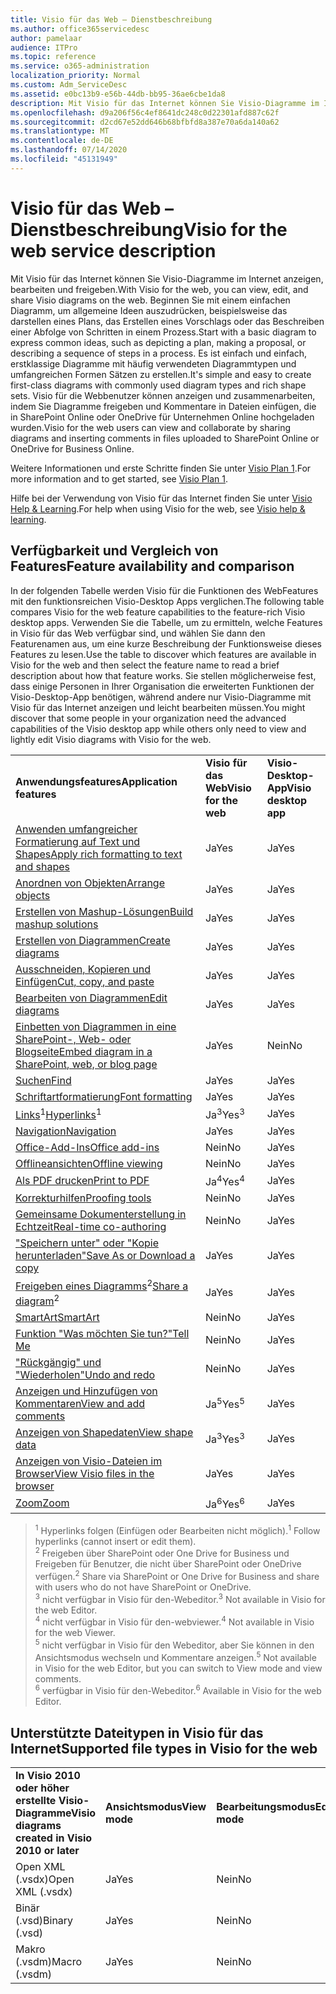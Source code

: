 ```yaml
---
title: Visio für das Web – Dienstbeschreibung
ms.author: office365servicedesc
author: pamelaar
audience: ITPro
ms.topic: reference
ms.service: o365-administration
localization_priority: Normal
ms.custom: Adm_ServiceDesc
ms.assetid: e0bc13b9-e56b-44db-bb95-36ae6cbe1da8
description: Mit Visio für das Internet können Sie Visio-Diagramme im Internet anzeigen, bearbeiten und freigeben.
ms.openlocfilehash: d9a206f56c4ef8641dc248c0d22301afd887c62f
ms.sourcegitcommit: d2cd67e52dd646b68bfbfd8a387e70a6da140a62
ms.translationtype: MT
ms.contentlocale: de-DE
ms.lasthandoff: 07/14/2020
ms.locfileid: "45131949"
---
```

# <a name="visio-for-the-web-service-description"></a><span data-ttu-id="6cf14-103">Visio für das Web – Dienstbeschreibung</span><span class="sxs-lookup"><span data-stu-id="6cf14-103">Visio for the web service description</span></span>

<span data-ttu-id="6cf14-104">Mit Visio für das Internet können Sie Visio-Diagramme im Internet anzeigen, bearbeiten und freigeben.</span><span class="sxs-lookup"><span data-stu-id="6cf14-104">With Visio for the web, you can view, edit, and share Visio diagrams on the web.</span></span> <span data-ttu-id="6cf14-105">Beginnen Sie mit einem einfachen Diagramm, um allgemeine Ideen auszudrücken, beispielsweise das darstellen eines Plans, das Erstellen eines Vorschlags oder das Beschreiben einer Abfolge von Schritten in einem Prozess.</span><span class="sxs-lookup"><span data-stu-id="6cf14-105">Start with a basic diagram to express common ideas, such as depicting a plan, making a proposal, or describing a sequence of steps in a process.</span></span> <span data-ttu-id="6cf14-106">Es ist einfach und einfach, erstklassige Diagramme mit häufig verwendeten Diagrammtypen und umfangreichen Formen Sätzen zu erstellen.</span><span class="sxs-lookup"><span data-stu-id="6cf14-106">It's simple and easy to create first-class diagrams with commonly used diagram types and rich shape sets.</span></span> <span data-ttu-id="6cf14-107">Visio für die Webbenutzer können anzeigen und zusammenarbeiten, indem Sie Diagramme freigeben und Kommentare in Dateien einfügen, die in SharePoint Online oder OneDrive für Unternehmen Online hochgeladen wurden.</span><span class="sxs-lookup"><span data-stu-id="6cf14-107">Visio for the web users can view and collaborate by sharing diagrams and inserting comments in files uploaded to SharePoint Online or OneDrive for Business Online.</span></span>
  
<span data-ttu-id="6cf14-108">Weitere Informationen und erste Schritte finden Sie unter [Visio Plan 1](https://products.office.com/en-US/visio/visio-online).</span><span class="sxs-lookup"><span data-stu-id="6cf14-108">For more information and to get started, see [Visio Plan 1](https://products.office.com/en-US/visio/visio-online).</span></span>
  
<span data-ttu-id="6cf14-109">Hilfe bei der Verwendung von Visio für das Internet finden Sie unter [Visio Help & Learning](https://support.office.com/visio).</span><span class="sxs-lookup"><span data-stu-id="6cf14-109">For help when using Visio for the web, see [Visio help & learning](https://support.office.com/visio).</span></span>
  
## <a name="feature-availability-and-comparison"></a><span data-ttu-id="6cf14-110">Verfügbarkeit und Vergleich von Features</span><span class="sxs-lookup"><span data-stu-id="6cf14-110">Feature availability and comparison</span></span>

<span data-ttu-id="6cf14-111">In der folgenden Tabelle werden Visio für die Funktionen des WebFeatures mit den funktionsreichen Visio-Desktop Apps verglichen.</span><span class="sxs-lookup"><span data-stu-id="6cf14-111">The following table compares Visio for the web feature capabilities to the feature-rich Visio desktop apps.</span></span> <span data-ttu-id="6cf14-112">Verwenden Sie die Tabelle, um zu ermitteln, welche Features in Visio für das Web verfügbar sind, und wählen Sie dann den Featurenamen aus, um eine kurze Beschreibung der Funktionsweise dieses Features zu lesen.</span><span class="sxs-lookup"><span data-stu-id="6cf14-112">Use the table to discover which features are available in Visio for the web and then select the feature name to read a brief description about how that feature works.</span></span> <span data-ttu-id="6cf14-113">Sie stellen möglicherweise fest, dass einige Personen in Ihrer Organisation die erweiterten Funktionen der Visio-Desktop-App benötigen, während andere nur Visio-Diagramme mit Visio für das Internet anzeigen und leicht bearbeiten müssen.</span><span class="sxs-lookup"><span data-stu-id="6cf14-113">You might discover that some people in your organization need the advanced capabilities of the Visio desktop app while others only need to view and lightly edit Visio diagrams with Visio for the web.</span></span> 
  
||||
|:-----|:-----|:-----|
|<span data-ttu-id="6cf14-114">**Anwendungsfeatures**</span><span class="sxs-lookup"><span data-stu-id="6cf14-114">**Application features**</span></span> <br/> |<span data-ttu-id="6cf14-115">**Visio für das Web**</span><span class="sxs-lookup"><span data-stu-id="6cf14-115">**Visio for the web**</span></span> <br/> |<span data-ttu-id="6cf14-116">**Visio-Desktop-App**</span><span class="sxs-lookup"><span data-stu-id="6cf14-116">**Visio desktop app**</span></span> <br/> |
|[<span data-ttu-id="6cf14-117">Anwenden umfangreicher Formatierung auf Text und Shapes</span><span class="sxs-lookup"><span data-stu-id="6cf14-117">Apply rich formatting to text and shapes</span></span>](visio-online.md#apply-rich-formatting-to-text-and-shapes) <br/> |<span data-ttu-id="6cf14-118">Ja</span><span class="sxs-lookup"><span data-stu-id="6cf14-118">Yes</span></span>  <br/> |<span data-ttu-id="6cf14-119">Ja</span><span class="sxs-lookup"><span data-stu-id="6cf14-119">Yes</span></span>  <br/> |
|[<span data-ttu-id="6cf14-120">Anordnen von Objekten</span><span class="sxs-lookup"><span data-stu-id="6cf14-120">Arrange objects</span></span>](visio-online.md#arrange-objects) <br/> |<span data-ttu-id="6cf14-121">Ja</span><span class="sxs-lookup"><span data-stu-id="6cf14-121">Yes</span></span>  <br/> |<span data-ttu-id="6cf14-122">Ja</span><span class="sxs-lookup"><span data-stu-id="6cf14-122">Yes</span></span>  <br/> |
|[<span data-ttu-id="6cf14-123">Erstellen von Mashup-Lösungen</span><span class="sxs-lookup"><span data-stu-id="6cf14-123">Build mashup solutions</span></span>](visio-online.md#build-mashup-solutions) <br/> |<span data-ttu-id="6cf14-124">Ja</span><span class="sxs-lookup"><span data-stu-id="6cf14-124">Yes</span></span>  <br/> |<span data-ttu-id="6cf14-125">Ja</span><span class="sxs-lookup"><span data-stu-id="6cf14-125">Yes</span></span>  <br/> |
|[<span data-ttu-id="6cf14-126">Erstellen von Diagrammen</span><span class="sxs-lookup"><span data-stu-id="6cf14-126">Create diagrams</span></span>](visio-online.md#create-diagrams) <br/> |<span data-ttu-id="6cf14-127">Ja</span><span class="sxs-lookup"><span data-stu-id="6cf14-127">Yes</span></span>  <br/> |<span data-ttu-id="6cf14-128">Ja</span><span class="sxs-lookup"><span data-stu-id="6cf14-128">Yes</span></span>  <br/> |
|[<span data-ttu-id="6cf14-129">Ausschneiden, Kopieren und Einfügen</span><span class="sxs-lookup"><span data-stu-id="6cf14-129">Cut, copy, and paste</span></span>](visio-online.md#cut-copy-and-paste) <br/> |<span data-ttu-id="6cf14-130">Ja</span><span class="sxs-lookup"><span data-stu-id="6cf14-130">Yes</span></span>  <br/> |<span data-ttu-id="6cf14-131">Ja</span><span class="sxs-lookup"><span data-stu-id="6cf14-131">Yes</span></span>  <br/> |
|[<span data-ttu-id="6cf14-132">Bearbeiten von Diagrammen</span><span class="sxs-lookup"><span data-stu-id="6cf14-132">Edit diagrams</span></span>](visio-online.md#edit-diagrams) <br/> |<span data-ttu-id="6cf14-133">Ja</span><span class="sxs-lookup"><span data-stu-id="6cf14-133">Yes</span></span>  <br/> |<span data-ttu-id="6cf14-134">Ja</span><span class="sxs-lookup"><span data-stu-id="6cf14-134">Yes</span></span>  <br/> |
|[<span data-ttu-id="6cf14-135">Einbetten von Diagrammen in eine SharePoint-, Web- oder Blogseite</span><span class="sxs-lookup"><span data-stu-id="6cf14-135">Embed diagram in a SharePoint, web, or blog page</span></span>](visio-online.md#embed-diagram-in-a-sharepoint-web-or-blog-page) <br/> |<span data-ttu-id="6cf14-136">Ja</span><span class="sxs-lookup"><span data-stu-id="6cf14-136">Yes</span></span>  <br/> |<span data-ttu-id="6cf14-137">Nein</span><span class="sxs-lookup"><span data-stu-id="6cf14-137">No</span></span>  <br/> |
|[<span data-ttu-id="6cf14-138">Suchen</span><span class="sxs-lookup"><span data-stu-id="6cf14-138">Find</span></span>](visio-online.md#find) <br/> |<span data-ttu-id="6cf14-139">Ja</span><span class="sxs-lookup"><span data-stu-id="6cf14-139">Yes</span></span>  <br/> |<span data-ttu-id="6cf14-140">Ja</span><span class="sxs-lookup"><span data-stu-id="6cf14-140">Yes</span></span>  <br/> |
|[<span data-ttu-id="6cf14-141">Schriftartformatierung</span><span class="sxs-lookup"><span data-stu-id="6cf14-141">Font formatting</span></span>](visio-online.md#font-formatting) <br/> |<span data-ttu-id="6cf14-142">Ja</span><span class="sxs-lookup"><span data-stu-id="6cf14-142">Yes</span></span>  <br/> |<span data-ttu-id="6cf14-143">Ja</span><span class="sxs-lookup"><span data-stu-id="6cf14-143">Yes</span></span>  <br/> |
|<span data-ttu-id="6cf14-144">[Links](visio-online.md#hyperlinks)<sup>1</sup></span><span class="sxs-lookup"><span data-stu-id="6cf14-144">[Hyperlinks](visio-online.md#hyperlinks)<sup>1</sup></span></span> <br/> |<span data-ttu-id="6cf14-145">Ja<sup>3</sup></span><span class="sxs-lookup"><span data-stu-id="6cf14-145">Yes<sup>3</sup></span></span> <br/> |<span data-ttu-id="6cf14-146">Ja</span><span class="sxs-lookup"><span data-stu-id="6cf14-146">Yes</span></span>  <br/> |
|[<span data-ttu-id="6cf14-147">Navigation</span><span class="sxs-lookup"><span data-stu-id="6cf14-147">Navigation</span></span>](visio-online.md#navigation) <br/> |<span data-ttu-id="6cf14-148">Ja</span><span class="sxs-lookup"><span data-stu-id="6cf14-148">Yes</span></span>  <br/> |<span data-ttu-id="6cf14-149">Ja</span><span class="sxs-lookup"><span data-stu-id="6cf14-149">Yes</span></span>  <br/> |
|[<span data-ttu-id="6cf14-150">Office-Add-Ins</span><span class="sxs-lookup"><span data-stu-id="6cf14-150">Office add-ins</span></span>](visio-online.md#office-add-ins) <br/> |<span data-ttu-id="6cf14-151">Nein</span><span class="sxs-lookup"><span data-stu-id="6cf14-151">No</span></span>  <br/> |<span data-ttu-id="6cf14-152">Ja</span><span class="sxs-lookup"><span data-stu-id="6cf14-152">Yes</span></span>  <br/> |
|[<span data-ttu-id="6cf14-153">Offlineansichten</span><span class="sxs-lookup"><span data-stu-id="6cf14-153">Offline viewing</span></span>](visio-online.md#offline-viewing) <br/> |<span data-ttu-id="6cf14-154">Nein</span><span class="sxs-lookup"><span data-stu-id="6cf14-154">No</span></span>  <br/> |<span data-ttu-id="6cf14-155">Ja</span><span class="sxs-lookup"><span data-stu-id="6cf14-155">Yes</span></span>  <br/> |
|[<span data-ttu-id="6cf14-156">Als PDF drucken</span><span class="sxs-lookup"><span data-stu-id="6cf14-156">Print to PDF</span></span>](visio-online.md#print-to-pdf) <br/> |<span data-ttu-id="6cf14-157">Ja<sup>4</sup></span><span class="sxs-lookup"><span data-stu-id="6cf14-157">Yes<sup>4</sup></span></span> <br/> |<span data-ttu-id="6cf14-158">Ja</span><span class="sxs-lookup"><span data-stu-id="6cf14-158">Yes</span></span>  <br/> |
|[<span data-ttu-id="6cf14-159">Korrekturhilfen</span><span class="sxs-lookup"><span data-stu-id="6cf14-159">Proofing tools</span></span>](visio-online.md#proofing-tools) <br/> |<span data-ttu-id="6cf14-160">Nein</span><span class="sxs-lookup"><span data-stu-id="6cf14-160">No</span></span>  <br/> |<span data-ttu-id="6cf14-161">Ja</span><span class="sxs-lookup"><span data-stu-id="6cf14-161">Yes</span></span>  <br/> |
|[<span data-ttu-id="6cf14-162">Gemeinsame Dokumenterstellung in Echtzeit</span><span class="sxs-lookup"><span data-stu-id="6cf14-162">Real-time co-authoring</span></span>](visio-online.md#real-time-co-authoring) <br/> |<span data-ttu-id="6cf14-163">Nein</span><span class="sxs-lookup"><span data-stu-id="6cf14-163">No</span></span>  <br/> |<span data-ttu-id="6cf14-164">Ja</span><span class="sxs-lookup"><span data-stu-id="6cf14-164">Yes</span></span>  <br/> |
|[<span data-ttu-id="6cf14-165">"Speichern unter" oder "Kopie herunterladen"</span><span class="sxs-lookup"><span data-stu-id="6cf14-165">Save As or Download a copy</span></span>](visio-online.md#save-as-or-download-a-copy) <br/> |<span data-ttu-id="6cf14-166">Ja</span><span class="sxs-lookup"><span data-stu-id="6cf14-166">Yes</span></span>  <br/> |<span data-ttu-id="6cf14-167">Ja</span><span class="sxs-lookup"><span data-stu-id="6cf14-167">Yes</span></span>  <br/> |
|<span data-ttu-id="6cf14-168">[Freigeben eines Diagramms](visio-online.md#share-a-diagram)<sup>2</sup></span><span class="sxs-lookup"><span data-stu-id="6cf14-168">[Share a diagram](visio-online.md#share-a-diagram)<sup>2</sup></span></span> <br/> |<span data-ttu-id="6cf14-169">Ja</span><span class="sxs-lookup"><span data-stu-id="6cf14-169">Yes</span></span>  <br/> |<span data-ttu-id="6cf14-170">Ja</span><span class="sxs-lookup"><span data-stu-id="6cf14-170">Yes</span></span>  <br/> |
|[<span data-ttu-id="6cf14-171">SmartArt</span><span class="sxs-lookup"><span data-stu-id="6cf14-171">SmartArt</span></span>](visio-online.md#smartart) <br/> |<span data-ttu-id="6cf14-172">Nein</span><span class="sxs-lookup"><span data-stu-id="6cf14-172">No</span></span>  <br/> |<span data-ttu-id="6cf14-173">Ja</span><span class="sxs-lookup"><span data-stu-id="6cf14-173">Yes</span></span>  <br/> |
|[<span data-ttu-id="6cf14-174">Funktion "Was möchten Sie tun?"</span><span class="sxs-lookup"><span data-stu-id="6cf14-174">Tell Me</span></span>](visio-online.md#tell-me) <br/> |<span data-ttu-id="6cf14-175">Nein</span><span class="sxs-lookup"><span data-stu-id="6cf14-175">No</span></span>  <br/> |<span data-ttu-id="6cf14-176">Ja</span><span class="sxs-lookup"><span data-stu-id="6cf14-176">Yes</span></span>  <br/> |
|[<span data-ttu-id="6cf14-177">"Rückgängig" und "Wiederholen"</span><span class="sxs-lookup"><span data-stu-id="6cf14-177">Undo and redo</span></span>](visio-online.md#undo-and-redo) <br/> |<span data-ttu-id="6cf14-178">Nein</span><span class="sxs-lookup"><span data-stu-id="6cf14-178">No</span></span>  <br/> |<span data-ttu-id="6cf14-179">Ja</span><span class="sxs-lookup"><span data-stu-id="6cf14-179">Yes</span></span>  <br/> |
|[<span data-ttu-id="6cf14-180">Anzeigen und Hinzufügen von Kommentaren</span><span class="sxs-lookup"><span data-stu-id="6cf14-180">View and add comments</span></span>](visio-online.md#view-and-add-comments) <br/> |<span data-ttu-id="6cf14-181">Ja<sup>5</sup></span><span class="sxs-lookup"><span data-stu-id="6cf14-181">Yes<sup>5</sup></span></span> <br/> |<span data-ttu-id="6cf14-182">Ja</span><span class="sxs-lookup"><span data-stu-id="6cf14-182">Yes</span></span>  <br/> |
|[<span data-ttu-id="6cf14-183">Anzeigen von Shapedaten</span><span class="sxs-lookup"><span data-stu-id="6cf14-183">View shape data</span></span>](visio-online.md#view-shape-data) <br/> |<span data-ttu-id="6cf14-184">Ja<sup>3</sup></span><span class="sxs-lookup"><span data-stu-id="6cf14-184">Yes<sup>3</sup></span></span> <br/> |<span data-ttu-id="6cf14-185">Ja</span><span class="sxs-lookup"><span data-stu-id="6cf14-185">Yes</span></span>  <br/> |
|[<span data-ttu-id="6cf14-186">Anzeigen von Visio-Dateien im Browser</span><span class="sxs-lookup"><span data-stu-id="6cf14-186">View Visio files in the browser</span></span>](visio-online.md#view-visio-files-in-the-browser) <br/> |<span data-ttu-id="6cf14-187">Ja</span><span class="sxs-lookup"><span data-stu-id="6cf14-187">Yes</span></span>  <br/> |<span data-ttu-id="6cf14-188">Ja</span><span class="sxs-lookup"><span data-stu-id="6cf14-188">Yes</span></span>  <br/> |
|[<span data-ttu-id="6cf14-189">Zoom</span><span class="sxs-lookup"><span data-stu-id="6cf14-189">Zoom</span></span>](visio-online.md#zoom) <br/> |<span data-ttu-id="6cf14-190">Ja<sup>6</sup></span><span class="sxs-lookup"><span data-stu-id="6cf14-190">Yes<sup>6</sup></span></span> <br/> |<span data-ttu-id="6cf14-191">Ja</span><span class="sxs-lookup"><span data-stu-id="6cf14-191">Yes</span></span>  <br/> |
   
> <span data-ttu-id="6cf14-192"><sup>1</sup> Hyperlinks folgen (Einfügen oder Bearbeiten nicht möglich).</span><span class="sxs-lookup"><span data-stu-id="6cf14-192"><sup>1</sup> Follow hyperlinks (cannot insert or edit them).</span></span> 
<br/><span data-ttu-id="6cf14-193"><sup>2</sup> Freigeben über SharePoint oder One Drive for Business und Freigeben für Benutzer, die nicht über SharePoint oder OneDrive verfügen.</span><span class="sxs-lookup"><span data-stu-id="6cf14-193"><sup>2</sup> Share via SharePoint or One Drive for Business and share with users who do not have SharePoint or OneDrive.</span></span> 
<br/> <span data-ttu-id="6cf14-194"><sup>3</sup> nicht verfügbar in Visio für den-Webeditor.</span><span class="sxs-lookup"><span data-stu-id="6cf14-194"><sup>3</sup> Not available in Visio for the web Editor.</span></span>
<br/><span data-ttu-id="6cf14-195"><sup>4</sup> nicht verfügbar in Visio für den-webviewer.</span><span class="sxs-lookup"><span data-stu-id="6cf14-195"><sup>4</sup> Not available in Visio for the web Viewer.</span></span> 
<br/><span data-ttu-id="6cf14-196"><sup>5</sup> nicht verfügbar in Visio für den Webeditor, aber Sie können in den Ansichtsmodus wechseln und Kommentare anzeigen.</span><span class="sxs-lookup"><span data-stu-id="6cf14-196"><sup>5</sup> Not available in Visio for the web Editor, but you can switch to View mode and view comments.</span></span> 
<br/><span data-ttu-id="6cf14-197"><sup>6</sup> verfügbar in Visio für den-Webeditor.</span><span class="sxs-lookup"><span data-stu-id="6cf14-197"><sup>6</sup> Available in Visio for the web Editor.</span></span> 
  
## <a name="supported-file-types-in-visio-for-the-web"></a><span data-ttu-id="6cf14-198">Unterstützte Dateitypen in Visio für das Internet</span><span class="sxs-lookup"><span data-stu-id="6cf14-198">Supported file types in Visio for the web</span></span>

||||
|:-----|:-----|:-----|
|<span data-ttu-id="6cf14-199">**In Visio 2010 oder höher erstellte Visio-Diagramme**</span><span class="sxs-lookup"><span data-stu-id="6cf14-199">**Visio diagrams created in Visio 2010 or later**</span></span> <br/> |<span data-ttu-id="6cf14-200">**Ansichtsmodus**</span><span class="sxs-lookup"><span data-stu-id="6cf14-200">**View mode**</span></span> <br/> |<span data-ttu-id="6cf14-201">**Bearbeitungsmodus**</span><span class="sxs-lookup"><span data-stu-id="6cf14-201">**Edit mode**</span></span> <br/> |
|<span data-ttu-id="6cf14-202">Open XML (.vsdx)</span><span class="sxs-lookup"><span data-stu-id="6cf14-202">Open XML (.vsdx)</span></span>  <br/> |<span data-ttu-id="6cf14-203">Ja</span><span class="sxs-lookup"><span data-stu-id="6cf14-203">Yes</span></span>  <br/> |<span data-ttu-id="6cf14-204">Nein</span><span class="sxs-lookup"><span data-stu-id="6cf14-204">No</span></span>  <br/> |
|<span data-ttu-id="6cf14-205">Binär (.vsd)</span><span class="sxs-lookup"><span data-stu-id="6cf14-205">Binary (.vsd)</span></span>  <br/> |<span data-ttu-id="6cf14-206">Ja</span><span class="sxs-lookup"><span data-stu-id="6cf14-206">Yes</span></span>  <br/> |<span data-ttu-id="6cf14-207">Nein</span><span class="sxs-lookup"><span data-stu-id="6cf14-207">No</span></span>  <br/> |
|<span data-ttu-id="6cf14-208">Makro (.vsdm)</span><span class="sxs-lookup"><span data-stu-id="6cf14-208">Macro (.vsdm)</span></span>  <br/> |<span data-ttu-id="6cf14-209">Ja</span><span class="sxs-lookup"><span data-stu-id="6cf14-209">Yes</span></span>  <br/> |<span data-ttu-id="6cf14-210">Nein</span><span class="sxs-lookup"><span data-stu-id="6cf14-210">No</span></span>  <br/> |
   

